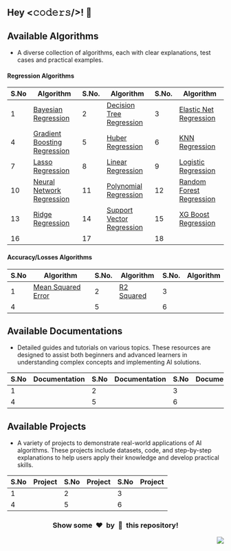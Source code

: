 <h2>Hey <𝚌𝚘𝚍𝚎𝚛𝚜/>! 👋</h2>

## Available Algorithms

- A diverse collection of algorithms, each with clear explanations, test cases and practical examples.

#### Regression Algorithms

| S.No  | Algorithm | S.No. | Algorithm | S.No. | Algorithm |
|-------|-----------|-------|-----------|-------|-----------|
|   1   | [Bayesian Regression](./Algorithms/Regressions/BayesianRegression) |   2   | [Decision Tree Regression](./Algorithms/Regressions/DecisionTreeRegression) |   3   | [Elastic Net Regression](./Algorithms/Regressions/ElasticNetRegression) |
|   4   | [Gradient Boosting Regression](./Algorithms/Regressions/GradientBoostingRegression) |   5   | [Huber Regression](./Algorithms/Regressions/HuberRegression) |   6   | [KNN Regression](./Algorithms/Regressions/KNearestNeighborsRegression) |
|   7   | [Lasso Regression](./Algorithms/Regressions/LassoRegression) |   8   | [Linear Regression](./Algorithms/Regressions/LinearRegression) |   9   | [Logistic Regression](./Algorithms/Regressions/LogisticRegression) |
|   10  | [Neural Network Regression](./Algorithms/Regressions/NeuralNetworkRegression) |   11  | [Polynomial Regression](./Algorithms/Regressions/PolynomialRegression) |   12  | [Random Forest Regression](./Algorithms/Regressions/RandomForestRegression) |
|   13  | [Ridge Regression](./Algorithms/Regressions/RidgeRegression) |   14  | [Support Vector Regression](./Algorithms/Regressions/SupportVectorRegression) |   15  | [XG Boost Regression](./Algorithms/Regressions/XGBoostRegression) |
|   16  |    |   17  |    |   18  |    |

#### Accuracy/Losses Algorithms

| S.No  | Algorithm | S.No. | Algorithm | S.No. | Algorithm |
|-------|-----------|-------|-----------|-------|-----------|
|   1   | [Mean Squared Error](./Algorithms/Losses/MeanSquaredError) |   2   | [R2 Squared](./Algorithms/Losses/R2Squared) |   3   |    |
|   4   |    |   5   |    |   6   |    |

## Available Documentations

- Detailed guides and tutorials on various topics. These resources are designed to assist both beginners and advanced learners in understanding complex concepts and implementing AI solutions.

| S.No  | Documentation | S.No  | Documentation | S.No | Documentation |
|-------|---------------|-------|---------------|------|---------------|
|   1   |               |   2   |               |   3  |               |
|   4   |               |   5   |               |   6  |               |

## Available Projects

- A variety of projects to demonstrate real-world applications of AI algorithms. These projects include datasets, code, and step-by-step explanations to help users apply their knowledge and develop practical skills.

| S.No  | Project | S.No  | Project | S.No | Project |
|-------|---------|-------|---------|------|---------|
|   1   |         |   2   |         |   3  |         |
|   4   |         |   5   |         |   6  |         |


<div align="center">
	<h3>Show some &nbsp;❤️&nbsp; by &nbsp;🌟&nbsp; this repository!</h3>
</div>
<a href="#top"><img src="https://img.shields.io/badge/-Back%20to%20Top-red?style=for-the-badge" align="right"/></a>
